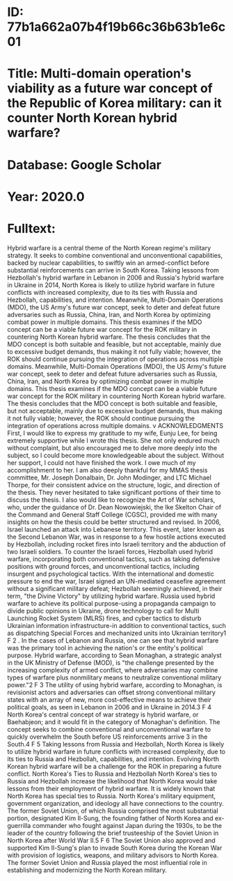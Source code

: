# ID: 77b1a662a07b4f19b66c36b63b1e6c01
# Title: Multi-domain operation's viability as a future war concept of the Republic of Korea military: can it counter North Korean hybrid warfare?
# Database: Google Scholar
# Year: 2020.0
# Fulltext:
Hybrid warfare is a central theme of the North Korean regime's military strategy. It seeks to combine conventional and unconventional capabilities, backed by nuclear capabilities, to swiftly win an armed-conflict before substantial reinforcements can arrive in South Korea. Taking lessons from Hezbollah's hybrid warfare in Lebanon in 2006 and Russia's hybrid warfare in Ukraine in 2014, North Korea is likely to utilize hybrid warfare in future conflicts with increased complexity, due to its ties with Russia and Hezbollah, capabilities, and intention. Meanwhile, Multi-Domain Operations (MDO), the US Army's future war concept, seek to deter and defeat future adversaries such as Russia, China, Iran, and North Korea by optimizing combat power in multiple domains. This thesis examines if the MDO concept can be a viable future war concept for the ROK military in countering North Korean hybrid warfare. The thesis concludes that the MDO concept is both suitable and feasible, but not acceptable, mainly due to excessive budget demands, thus making it not fully viable; however, the ROK should continue pursuing the integration of operations across multiple domains. 
Meanwhile, Multi-Domain Operations (MDO), the US Army's future war concept, seek to deter and defeat future adversaries such as Russia, China, Iran, and North Korea by optimizing combat power in multiple domains. This thesis examines if the MDO concept can be a viable future war concept for the ROK military in countering North Korean hybrid warfare. The thesis concludes that the MDO concept is both suitable and feasible, but not acceptable, mainly due to excessive budget demands, thus making it not fully viable; however, the ROK should continue pursuing the integration of operations across multiple domains. v ACKNOWLEDGMENTS First, I would like to express my gratitude to my wife, Eunju Lee, for being extremely supportive while I wrote this thesis. She not only endured much without complaint, but also encouraged me to delve more deeply into the subject, so I could become more knowledgeable about the subject. Without her support, I could not have finished the work. I owe much of my accomplishment to her. I am also deeply thankful for my MMAS thesis committee, Mr. Joseph Donalbain, Dr. John Modinger, and LTC Michael Thorpe, for their consistent advice on the structure, logic, and direction of the thesis. They never hesitated to take significant portions of their time to discuss the thesis. I also would like to recognize the Art of War scholars, who, under the guidance of Dr. Dean Nowowiejski, the Ike Skelton Chair of the Command and General Staff College (CGSC), provided me with many insights on how the thesis could be better structured and revised. In 2006, Israel launched an attack into Lebanese territory. This event, later known as the Second Lebanon War, was in response to a few hostile actions executed by Hezbollah, including rocket fires into Israeli territory and the abduction of two Israeli soldiers. To counter the Israeli forces, Hezbollah used hybrid warfare, incorporating both conventional tactics, such as taking defensive positions with ground forces, and unconventional tactics, including insurgent and psychological tactics. With the international and domestic pressure to end the war, Israel signed an UN-mediated ceasefire agreement without a significant military defeat; Hezbollah seemingly achieved, in their term, "the Divine Victory" by utilizing hybrid warfare. 
Russia used hybrid warfare to achieve its political purpose-using a propaganda campaign to divide public opinions in Ukraine, drone technology to call for Multi Launching Rocket System (MLRS) fires, and cyber tactics to disturb Ukrainian information infrastructure-in addition to conventional tactics, such as dispatching Special Forces and mechanized units into Ukrainian territory1 F 2 . In the cases of Lebanon and Russia, one can see that hybrid warfare was the primary tool in achieving the nation's or the entity's political purpose.
Hybrid warfare, according to Sean Monaghan, a strategic analyst in the UK Ministry of Defense (MOD), is "the challenge presented by the increasing complexity of armed conflict, where adversaries may combine types of warfare plus nonmilitary means to neutralize conventional military power."2 F 3 The utility of using hybrid warfare, according to Monaghan, is revisionist actors and adversaries can offset strong conventional military states with an array of new, more cost-effective means to achieve their political goals, as seen in Lebanon in 2006 and in Ukraine in 2014.3 F 4 North Korea's central concept of war strategy is hybrid warfare, or Baehabjeon; and it would fit in the category of Monaghan's definition. The concept seeks to combine conventional and unconventional warfare to quickly overwhelm the South before US reinforcements arrive 3 in the South.4 F 5 Taking lessons from Russia and Hezbollah, North Korea is likely to utilize hybrid warfare in future conflicts with increased complexity, due to its ties to Russia and Hezbollah, capabilities, and intention. Evolving North Korean hybrid warfare will be a challenge for the ROK in preparing a future conflict. North Korea's Ties to Russia and Hezbollah North Korea's ties to Russia and Hezbollah increase the likelihood that North Korea would take lessons from their employment of hybrid warfare. It is widely known that North Korea has special ties to Russia. North Korea's military equipment, government organization, and ideology all have connections to the country. The former Soviet Union, of which Russia comprised the most substantial portion, designated Kim Il-Sung, the founding father of North Korea and ex-guerrilla commander who fought against Japan during the 1930s, to be the leader of the country following the brief trusteeship of the Soviet Union in North Korea after World War II.5 F 6 The Soviet Union also approved and supported Kim Il-Sung's plan to invade South Korea during the Korean War with provision of logistics, weapons, and military advisors to North Korea.
The former Soviet Union and Russia played the most influential role in establishing and modernizing the North Korean military.